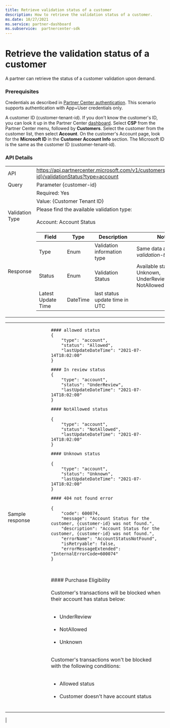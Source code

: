 ```yaml
---
title: Retrieve validation status of a customer
description: How to retrieve the validation status of a customer.
ms.date: 10/27/2021
ms.service: partner-dashboard
ms.subservice:  partnercenter-sdk
---
```


# Retrieve the validation status of a customer

A partner can retrieve the status of a customer validation upon demand.

### Prerequisites

Credentials as described in [Partner Center authentication](partner-center-authentication.md). This scenario supports authentication with App+User credentials only.

A customer ID (customer-tenant-id). If you don't know the customer's ID, you can look it up in the Partner Center [dashboard](https://partner.microsoft.com/dashboard). Select **CSP** from the Partner Center menu, followed by **Customers**. Select the customer from the customer list, then select **Account**. On the customer's Account page, look for the **Microsoft ID** in the **Customer Account Info** section. The Microsoft ID is the same as the customer ID (customer-tenant-id).

### API Details
|        | |
|:------|:--------------------|
| API	| https://api.partnercenter.microsoft.com/v1/customers/{customer-id}/validationStatus?type=account |
| Query |   Parameter	{customer-id}   |
|       |   Required:  Yes              |
|       |   Value: {Customer Tenant ID} |
| Validation Type | 	Please find the available validation type: <br/><br/>  Account: Account Status |
| Response |	<table>  <thead>  <tr>  <th>Field</th>  <th>Type</th>  <th>Description</th>  <th>Notes</th> </tr>  </thead>  <tbody>  <tr>  <td>Type</td>  <td>Enum</td>  <td>Validation information type</td> <td>Same data as *validation-type*</td>  </tr>  <tr>  <td>Status</td>  <td>Enum</td>  <td>Validation Status</td> <td>Available status: Unknown, UnderReview, Allowed, NotAllowed</td> </tr> <tr> <td> Latest Update Time </td> <td>DateTime</td> <td>last status update time in UTC</td> </tbody>  </table> |	
<table>
<tr>
<td> Sample response </td> <td> </td>
<td> </td>
<td>


``` 
#### allowed status
{
    "type": "account",
    "status": "Allowed",
    "lastUpdateDateTime": "2021-07-14T18:02:00"
}
```

```
#### In review status
{
    "type": "account",
    "status": "UnderReview",
    "lastUpdateDateTime": "2021-07-14T18:02:00"
}
```
```
#### NotAllowed status

{
    "type": "account",
    "status": "NotAllowed",
    "lastUpdateDateTime": "2021-07-14T18:02:00"
}
```
```
#### Unknown status

{
    "type": "account",
    "status": "Unknown",
    "lastUpdateDateTime": "2021-07-14T18:02:00"
}
```
```
#### 404 not found error

{
    "code": 600074,
    "message": "Account Status for the customer, {customer-id} was not found.",
    "description": "Account Status for the customer, {customer-id} was not found.",
    "errorName": "AccountStatusNotFound",
    "isRetryable": false,
    "errorMessageExtended": "InternalErrorCode=600074"
}
```
<br/>

\#### Purchase Eligibility <br/><br/>
Customer's transactions will be blocked when their account has status below: <br/><br/>
* UnderReview<br/><br/>
* NotAllowed<br/><br/>
* Unknown<br/><br/>

Customer's transactions won't be blocked with the following conditions:<br/><br/>
* Allowed status<br/><br/>
* Customer doesn't have account status<br/><br/>
</td>
</tr>
</table>|